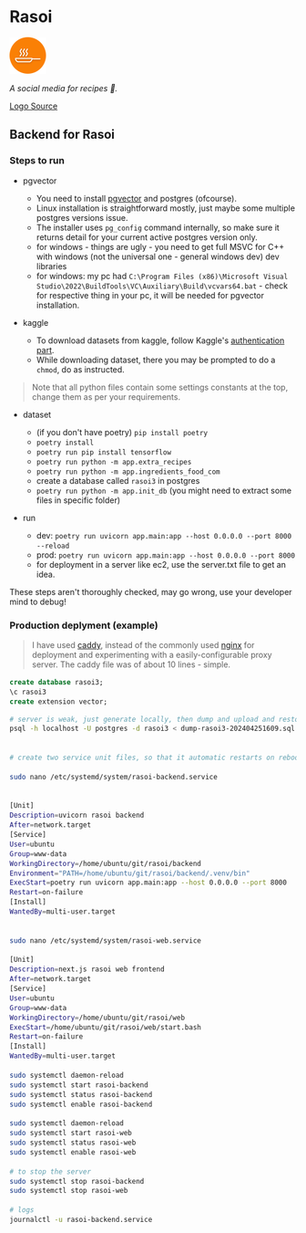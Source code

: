 # Rasoi

<img src='web/public/icon-512.png' width="64">

_A social media for recipes 🍳._

[Logo Source](https://www.flaticon.com/free-icon/frying-pan_1222796?term=frying+pan&related_id=1222796)

## Backend for Rasoi

### Steps to run

- pgvector
    - You need to install [pgvector](https://github.com/pgvector/pgvector) and postgres (ofcourse).
    - Linux installation is straightforward mostly, just maybe some multiple postgres versions issue.
    - The installer uses `pg_config` command internally, so make sure it returns detail for your current active postgres version only.
    - for windows - things are ugly - you need to get full MSVC for C++ with windows (not the universal one - general windows dev) dev libraries
    - for windows: my pc had `C:\Program Files (x86)\Microsoft Visual Studio\2022\BuildTools\VC\Auxiliary\Build\vcvars64.bat` - check for respective thing in your pc, it will be needed for pgvector installation.

- kaggle
    - To download datasets from kaggle, follow Kaggle's [authentication part](https://www.kaggle.com/docs/api#authentication).
    - While downloading dataset, there you may be prompted to do a `chmod`, do as instructed.

> Note that all python files contain some settings constants at the top, change them as per your requirements.

- dataset
    - (if you don't have poetry) `pip install poetry`
    - `poetry install`
    - `poetry run pip install tensorflow`
    - `poetry run python -m app.extra_recipes`
    - `poetry run python -m app.ingredients_food_com`
    - create a database called `rasoi3` in postgres
    - `poetry run python -m app.init_db` (you might need to extract some files in specific folder)


- run
    - dev: `poetry run uvicorn app.main:app --host 0.0.0.0 --port 8000 --reload`
    - prod: `poetry run uvicorn app.main:app --host 0.0.0.0 --port 8000`
    - for deployment in a server like ec2, use the server.txt file to get an idea.

These steps aren't thoroughly checked, may go wrong, use your developer mind to debug!


### Production deplyment (example)

> I have used [caddy](https://caddyserver.com/), instead of the commonly used [nginx](https://nginx.org/) for deployment and experimenting with a easily-configurable proxy server. The caddy file was of about 10 lines - simple.

```sql
create database rasoi3;
\c rasoi3
create extension vector;
```

```bash
# server is weak, just generate locally, then dump and upload and restore on server (use dbeaver or pg_dump for creating backup file)
psql -h localhost -U postgres -d rasoi3 < dump-rasoi3-202404251609.sql


# create two service unit files, so that it automatic restarts on reboot - good practice for deployment.

sudo nano /etc/systemd/system/rasoi-backend.service


[Unit]
Description=uvicorn rasoi backend
After=network.target
[Service]
User=ubuntu
Group=www-data
WorkingDirectory=/home/ubuntu/git/rasoi/backend
Environment="PATH=/home/ubuntu/git/rasoi/backend/.venv/bin"
ExecStart=poetry run uvicorn app.main:app --host 0.0.0.0 --port 8000
Restart=on-failure
[Install]
WantedBy=multi-user.target


sudo nano /etc/systemd/system/rasoi-web.service

[Unit]
Description=next.js rasoi web frontend
After=network.target
[Service]
User=ubuntu
Group=www-data
WorkingDirectory=/home/ubuntu/git/rasoi/web
ExecStart=/home/ubuntu/git/rasoi/web/start.bash
Restart=on-failure
[Install]
WantedBy=multi-user.target

sudo systemctl daemon-reload
sudo systemctl start rasoi-backend
sudo systemctl status rasoi-backend
sudo systemctl enable rasoi-backend

sudo systemctl daemon-reload
sudo systemctl start rasoi-web
sudo systemctl status rasoi-web
sudo systemctl enable rasoi-web

# to stop the server
sudo systemctl stop rasoi-backend
sudo systemctl stop rasoi-web

# logs
journalctl -u rasoi-backend.service
```